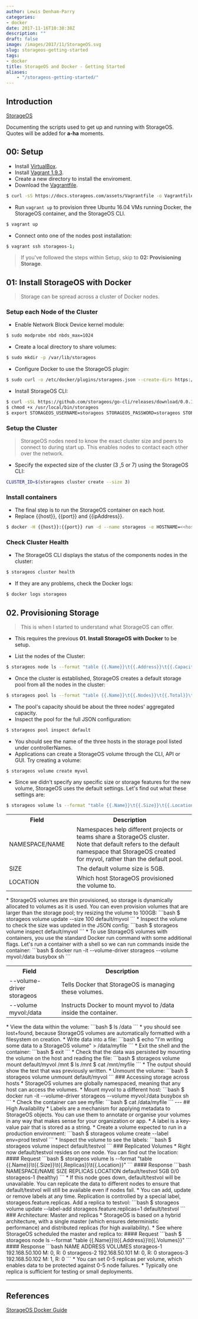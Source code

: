 ```yaml
---
author: Lewis Denham-Parry
categories:
- docker
date: 2017-11-16T10:38:38Z
description: ""
draft: false
image: /images/2017/11/StorageOS.svg
slug: storageos-getting-started
tags:
- docker
title: StorageOS and Docker - Getting Started
aliases:
    - "/storageos-getting-started/"
---
```


## Introduction

[StorageOS](//storageos.com)

Documenting the scripts used to get up and running with StorageOS.  Quotes will be added for **a-ha** moments.

## 00: Setup

* Install [VirtualBox](https://www.virtualbox.org/wiki/Downloads).
* Install [Vagrant 1.9.3](https://vagrantup.com/downloads.html).
* Create a new directory to install the enviroment.
* Download the [Vagrantfile](https://docs.storageos.com/assets/Vagrantfile).
```bash
$ curl -sS https://docs.storageos.com/assets/Vagrantfile -o Vagrantfile
```
* Run `vagrant up` to provision three Ubuntu 16.04 VMs running Docker, the StorageOS container, and the StorageOS CLI.
```bash
$ vagrant up
```
* Connect onto one of the nodes post installation:
```bash
$ vagrant ssh storageos-1;
```

> If you've followed the steps within Setup, skip to **02: Provisioning Storage**.

## 01: Install StorageOS with Docker

> Storage can be spread across a cluster of Docker nodes.

### Setup each Node of the Cluster

* Enable Network Block Device kernel module:
```bash
$ sudo modprobe nbd nbds_max=1024
```
* Create a local directory to share volumes:
```bash
$ sudo mkdir -p /var/lib/storageos
```
* Configure Docker to use the StorageOS plugin:
```bash
$ sudo curl -o /etc/docker/plugins/storageos.json --create-dirs https://docs.storageos.com/assets/storageos.json
```
* Install StorageOS CLI:
```bash
$ curl -sSL https://github.com/storageos/go-cli/releases/download/0.0.13/storageos_linux_amd64 > /usr/local/bin/storageos
$ chmod +x /usr/local/bin/storageos
$ export STORAGEOS_USERNAME=storageos STORAGEOS_PASSWORD=storageos STORAGEOS_HOST=localhost
```
### Setup the Cluster
>StorageOS nodes need to know the exact cluster size and peers to connect to during start up. This enables nodes to contact each other over the network.
 
* Specify the expected size of the cluster (3 ,5 or 7) using the StorageOS CLI: 
```bash
CLUSTER_ID=$(storageos cluster create --size 3)
```
### Install containers
* The final step is to run the StorageOS container on each host.
 * Replace {{host}}, {{port}} and {{ipAddress}}.
```bash
$ docker -H {{host}}:{{port}} run -d --name storageos -e HOSTNAME=<<host>> -e ADVERTISE_IP={{ipAddress}} -e CLUSTER_ID=$CLUSTER_ID --net=host --pid=host --privileged --cap-add SYS_ADMIN --device /dev/fuse -v /var/lib/storageos:/var/lib/storageos:rshared -v /run/docker/plugins:/run/docker/plugins storageos/node:0.8.1 server
```
### Check Cluster Health
* The StorageOS CLI displays the status of the components nodes in the cluster:
```bash
$ storageos cluster health
```
* If they are any problems, check the Docker logs:
```bash
$ docker logs storageos
```
## 02. Provisioning Storage
> This is when I started to understand what StorageOS can offer.

* This requires the previous **01. Install StorageOS with Docker** to be setup.

* List the nodes of the Cluster:
```bash
$ storageos node ls --format "table {{.Name}}\t{{.Address}}\t{{.Capacity}}\t{{.CapacityUsed}}
```
* Once the cluster is established, StorageOS creates a default storage pool from all the nodes in the cluster:
```bash
$ storageos pool ls --format "table {{.Name}}\t{{.Nodes}}\t{{.Total}}\t{{.CapacityUsed}}"
```
* The pool's capacity should be about the three nodes' aggregated capacity.
* Inspect the pool for the full JSON configuration:
```bash
$ storageos pool inspect default
```
* You should see the name of the three hosts in the storage pool listed under controllerNames.
* Applications can create a StorageOS volume through the CLI, API or GUI. Try creating a volume:
```bash
$ storageos volume create myvol
```
* Since we didn't specify any specific size or storage features for the new volume, StorageOS uses the default settings. Let's find out what these settings are:
```bash
$ storageos volume ls --format "table {{.Name}}\t{{.Size}}\t{{.Location}}"
```
<table>
<tr>
<th style="width:25%">Field<th/>
<th>Description<th/>
</tr>
<tb>
<tr>
<td>NAMESPACE/NAME<td/>
<td>Namespaces help different projects or teams share a StorageOS cluster. Note that default refers to the default namespace that StorageOS created for myvol, rather than the default pool.<td/>
<tr/>
<tr>
<td>SIZE<td/>
<td>The default volume size is 5GB.<td/>
<tr/>
<tr>
<td>LOCATION <td/>
<td>Which host StorageOS provisioned the volume to.<td/>
<tr/>
<tb/>
</table>
* StorageOS volumes are thin provisioned, so storage is dynamically allocated to volumes as it is used. You can even provision volumes that are larger than the storage pool; try resizing the volume to 100GB:
```bash
$ storageos volume update --size 100 default/myvol
```
* Inspect the volume to check the size was updated in the JSON config:
```bash
$ storageos volume inspect default/myvol
```
* To use StorageOS volumes with containers, you use the standard Docker run command with some additional flags. Let's run a container with a shell so we can run commands inside the container:
```bash
$ docker run -it --volume-driver storageos --volume myvol:/data busybox sh
```
<table>
<tr>
<th style="width:25%">Field<th/>
<th>Description<th/>
</tr>
<tb>
<tr>
<td>--volume-driver storageos<td/>
<td>Tells Docker that StorageOS is managing these volumes.<td/>
<tr/>
<tr>
<td>--volume myvol:/data<td/>
<td>Instructs Docker to mount myvol to /data inside the container.<td/>
<tr/>
<tb/>
</table>
* View the data within the volume:
```bash
$ ls /data
```
* you should see lost+found, because StorageOS volumes are automatically formatted with a filesystem on creation. 
* Write data into a file:
```bash
$ echo "I'm writing some data to a StorageOS volume" > /data/myfile
```
* Exit the shell and the container:
```bash
$ exit
```
* Check that the data was persisted by mounting the volume on the host and reading the file:
```bash
$ storageos volume mount default/myvol /mnt
$ ls /mnt
$ cat /mnt/myfile
```
* The output should show the text that was previously written.
* Unmount the volume:
```bash
$ storageos volume unmount default/myvol
```
### Accessing storage across hosts
* StorageOS volumes are globally namespaced, meaning that any host can access the volumes.
* Mount myvol to a different host:
```bash
$ docker run -it --volume-driver storageos --volume myvol:/data busybox sh
```
* Check the container can see myfile: 
```bash
$ cat /data/myfile
```
---
## High Availability
* Labels are a mechanism for applying metadata to StorageOS objects. You can use them to annotate or organise your volumes in any way that makes sense for your organization or app.
* A label is a key-value pair that is stored as a string.
* Create a volume expected to run in a production environment:
```bash
$ storageos volume create --label env=prod testvol
```
* Inspect the volume to see the labels:
```bash
$ storageos volume inspect default/testvol
```
### Replicated Volumes
* Right now default/testvol resides on one node. You can find out the location:
#### Request
```bash
$ storageos volume ls --format "table {{.Name}}\t{{.Size}}\t{{.Replicas}}\t{{.Location}}"
```
#### Response
```bash
NAMESPACE/NAME      SIZE                REPLICAS            LOCATION
default/testvol     5GB                 0/0                 storageos-1 (healthy)
```
* If this node goes down, default/testvol will be unavailable. You can replicate the data to different nodes to ensure that default/testvol will still be available even if nodes fail.
* You can add, update or remove labels at any time. Replication is controlled by a special label, storageos.feature.replicas. Add a replica to testvol:
```bash
$ storageos volume update --label-add storageos.feature.replicas=1 default/testvol
```
### Architecture: Master and replicas
* StorageOS is based on a hybrid architecture, with a single master (which ensures deterministic performance) and distributed replicas (for high availability).
* See where StorageOS scheduled the master and replica to:
#### Request
```bash
$ storageos node ls --format "table {{.Name}}\t{{.Address}}\t{{.Volumes}}"
```
#### Response
```bash
NAME                ADDRESS             VOLUMES
storageos-1         192.168.50.100      M: 0, R: 0
storageos-2         192.168.50.101      M: 0, R: 0
storageos-3         192.168.50.102      M: 1, R: 0
```
* You can set 0-5 replicas per volume, which enables data to be protected against 0-5 node failures.
* Typically one replica is sufficient for testing or small deployments.



---

## References

[StorageOS Docker Guide](https://my.storageos.com/main/install-with-docker)